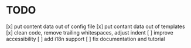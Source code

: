 # TODO

[x] put content data out of config file
[x] put contant data out of templates
[x] clean code, remove trailing whitespaces, adjust indent
[ ] improve accessibility
[ ] add i18n support
[ ] fix documentation and tutorial
